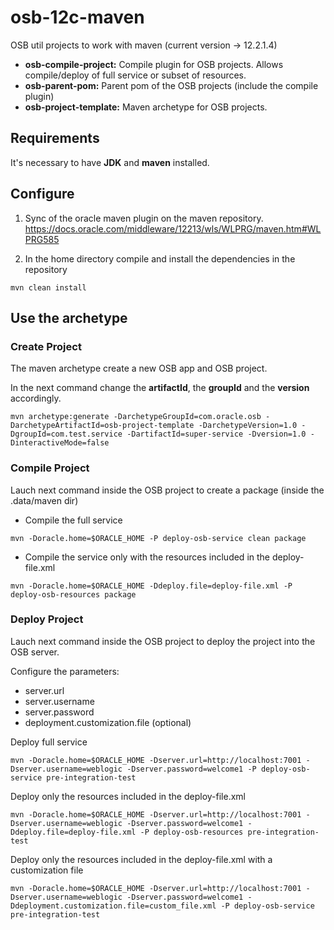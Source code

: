 # osb-12c-maven 
OSB util projects to work with maven (current version -> 12.2.1.4)

- **osb-compile-project:** Compile plugin for OSB projects. Allows compile/deploy of full service or subset of resources. 
- **osb-parent-pom:** Parent pom of the OSB projects (include the compile plugin)
- **osb-project-template:** Maven archetype for OSB projects.

## Requirements

It's necessary to have **JDK** and **maven** installed. 

## Configure

1. Sync of the oracle maven plugin on the maven repository. https://docs.oracle.com/middleware/12213/wls/WLPRG/maven.htm#WLPRG585

2. In the home directory compile and install the dependencies in the repository
```
mvn clean install
```

## Use the archetype

### Create Project

The maven archetype create a new OSB app and OSB project. 

In the next command change the **artifactId**, the **groupId** and the **version** accordingly.

```
mvn archetype:generate -DarchetypeGroupId=com.oracle.osb -DarchetypeArtifactId=osb-project-template -DarchetypeVersion=1.0 -DgroupId=com.test.service -DartifactId=super-service -Dversion=1.0 -DinteractiveMode=false
```

### Compile Project

Lauch next command inside the OSB project to create a package (inside the .data/maven dir)

- Compile the full service
```
mvn -Doracle.home=$ORACLE_HOME -P deploy-osb-service clean package
```

- Compile the service only with the resources included in the deploy-file.xml
```
mvn -Doracle.home=$ORACLE_HOME -Ddeploy.file=deploy-file.xml -P deploy-osb-resources package
```

### Deploy Project

Lauch next command inside the OSB project to deploy the project into the OSB server. 

Configure the parameters:
- server.url
- server.username
- server.password
- deployment.customization.file (optional)

Deploy full service
```
mvn -Doracle.home=$ORACLE_HOME -Dserver.url=http://localhost:7001 -Dserver.username=weblogic -Dserver.password=welcome1 -P deploy-osb-service pre-integration-test
```

Deploy only the resources included in the deploy-file.xml
```
mvn -Doracle.home=$ORACLE_HOME -Dserver.url=http://localhost:7001 -Dserver.username=weblogic -Dserver.password=welcome1 -Ddeploy.file=deploy-file.xml -P deploy-osb-resources pre-integration-test
```

Deploy only the resources included in the deploy-file.xml with a customization file
```
mvn -Doracle.home=$ORACLE_HOME -Dserver.url=http://localhost:7001 -Dserver.username=weblogic -Dserver.password=welcome1 -Ddeployment.customization.file=custom_file.xml -P deploy-osb-service pre-integration-test
```
